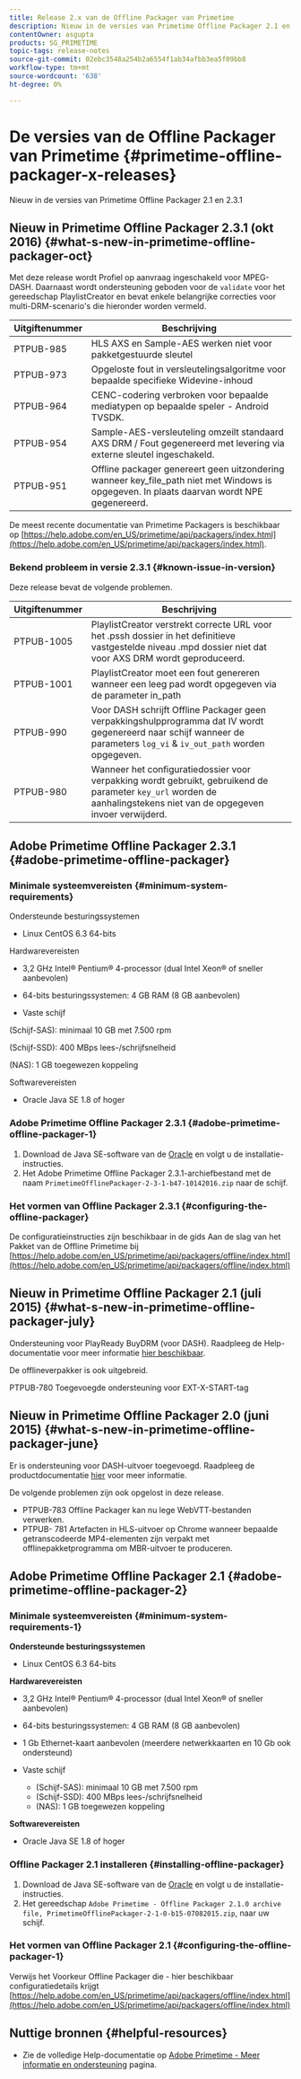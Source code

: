 ```yaml
---
title: Release 2.x van de Offline Packager van Primetime
description: Nieuw in de versies van Primetime Offline Packager 2.1 en 2.3.1
contentOwner: asgupta
products: SG_PRIMETIME
topic-tags: release-notes
source-git-commit: 02ebc3548a254b2a6554f1ab34afbb3ea5f09bb8
workflow-type: tm+mt
source-wordcount: '638'
ht-degree: 0%

---
```


# De versies van de Offline Packager van Primetime {#primetime-offline-packager-x-releases}

Nieuw in de versies van Primetime Offline Packager 2.1 en 2.3.1

## Nieuw in Primetime Offline Packager 2.3.1 (okt 2016)  {#what-s-new-in-primetime-offline-packager-oct}

Met deze release wordt Profiel op aanvraag ingeschakeld voor MPEG-DASH. Daarnaast wordt ondersteuning geboden voor de `validate` voor het gereedschap PlaylistCreator en bevat enkele belangrijke correcties voor multi-DRM-scenario&#39;s die hieronder worden vermeld.

| **Uitgiftenummer** | **Beschrijving** |
|---|---|
| PTPUB-985 | HLS AXS en Sample-AES werken niet voor pakketgestuurde sleutel |
| PTPUB-973 | Opgeloste fout in versleutelingsalgoritme voor bepaalde specifieke Widevine-inhoud |
| PTPUB-964 | CENC-codering verbroken voor bepaalde mediatypen op bepaalde speler - Android TVSDK. |
| PTPUB-954 | Sample-AES-versleuteling omzeilt standaard AXS DRM / Fout gegenereerd met levering via externe sleutel ingeschakeld. |
| PTPUB-951 | Offline packager genereert geen uitzondering wanneer key_file_path niet met Windows is opgegeven. In plaats daarvan wordt NPE gegenereerd. |

De meest recente documentatie van Primetime Packagers is beschikbaar op [https://help.adobe.com/en_US/primetime/api/packagers/index.html](https://help.adobe.com/en_US/primetime/api/packagers/index.html).

### Bekend probleem in versie 2.3.1 {#known-issue-in-version}

Deze release bevat de volgende problemen.

| **Uitgiftenummer** | **Beschrijving** |
|---|---|
| PTPUB-1005 | PlaylistCreator verstrekt correcte URL voor het .pssh dossier in het definitieve vastgestelde niveau .mpd dossier niet dat voor AXS DRM wordt geproduceerd. |
| PTPUB-1001 | PlaylistCreator moet een fout genereren wanneer een leeg pad wordt opgegeven via de parameter in_path |
| PTPUB-990 | Voor DASH schrijft Offline Packager geen verpakkingshulpprogramma dat IV wordt gegenereerd naar schijf wanneer de parameters `log_vi` &amp; `iv_out_path` worden opgegeven. |
| PTPUB-980 | Wanneer het configuratiedossier voor verpakking wordt gebruikt, gebruikend de parameter `key_url` worden de aanhalingstekens niet van de opgegeven invoer verwijderd. |

## Adobe Primetime Offline Packager 2.3.1 {#adobe-primetime-offline-packager}

### Minimale systeemvereisten {#minimum-system-requirements}

Ondersteunde besturingssystemen

* Linux CentOS 6.3 64-bits

Hardwarevereisten

* 3,2 GHz Intel® Pentium® 4-processor (dual Intel Xeon® of sneller aanbevolen)

* 64-bits besturingssystemen: 4 GB RAM (8 GB aanbevolen)

* Vaste schijf

(Schijf-SAS): minimaal 10 GB met 7.500 rpm

(Schijf-SSD): 400 MBps lees-/schrijfsnelheid

(NAS): 1 GB toegewezen koppeling

Softwarevereisten

* Oracle Java SE 1.8 of hoger

### Adobe Primetime Offline Packager 2.3.1 {#adobe-primetime-offline-packager-1}

1. Download de Java SE-software van de [Oracle](https://www.oracle.com/technetwork/java/javase/downloads/index.html) en volgt u de installatie-instructies.
1. Het Adobe Primetime Offline Packager 2.3.1-archiefbestand met de naam `PrimetimeOfflinePackager-2-3-1-b47-10142016.zip` naar de schijf.

### Het vormen van Offline Packager 2.3.1 {#configuring-the-offline-packager}

De configuratieinstructies zijn beschikbaar in de gids Aan de slag van het Pakket van de Offline Primetime bij [https://help.adobe.com/en_US/primetime/api/packagers/offline/index.html](https://help.adobe.com/en_US/primetime/api/packagers/offline/index.html)

## Nieuw in Primetime Offline Packager 2.1 (juli 2015) {#what-s-new-in-primetime-offline-packager-july}

Ondersteuning voor PlayReady BuyDRM (voor DASH). Raadpleeg de Help-documentatie voor meer informatie [hier beschikbaar](https://help.adobe.com/en_US/primetime/api/packagers/offline/index.html).

De offlineverpakker is ook uitgebreid.

PTPUB-780 Toegevoegde ondersteuning voor EXT-X-START-tag

## Nieuw in Primetime Offline Packager 2.0 (juni 2015) {#what-s-new-in-primetime-offline-packager-june}

Er is ondersteuning voor DASH-uitvoer toegevoegd. Raadpleeg de productdocumentatie [hier](https://help.adobe.com/en_US/primetime/api/packagers/offline/index.html) voor meer informatie.

De volgende problemen zijn ook opgelost in deze release.

* PTPUB-783 Offline Packager kan nu lege WebVTT-bestanden verwerken.
* PTPUB- 781 Artefacten in HLS-uitvoer op Chrome wanneer bepaalde getranscodeerde MP4-elementen zijn verpakt met offlinepakketprogramma om MBR-uitvoer te produceren.

## Adobe Primetime Offline Packager 2.1 {#adobe-primetime-offline-packager-2}

### Minimale systeemvereisten {#minimum-system-requirements-1}

**Ondersteunde besturingssystemen**

* Linux CentOS 6.3 64-bits

**Hardwarevereisten**

* 3,2 GHz Intel® Pentium® 4-processor (dual Intel Xeon® of sneller aanbevolen)

* 64-bits besturingssystemen: 4 GB RAM (8 GB aanbevolen)

* 1 Gb Ethernet-kaart aanbevolen (meerdere netwerkkaarten en 10 Gb ook ondersteund)

* Vaste schijf

   * (Schijf-SAS): minimaal 10 GB met 7.500 rpm
   * (Schijf-SSD): 400 MBps lees-/schrijfsnelheid
   * (NAS): 1 GB toegewezen koppeling

**Softwarevereisten**

* Oracle Java SE 1.8 of hoger

### Offline Packager 2.1 installeren {#installing-offline-packager}

1. Download de Java SE-software van de [Oracle](https://www.oracle.com/technetwork/java/javase/downloads/index.html) en volgt u de installatie-instructies.
1. Het gereedschap `Adobe Primetime - Offline Packager 2.1.0 archive file, PrimetimeOfflinePackager-2-1-0-b15-07082015.zip`, naar uw schijf.

### Het vormen van Offline Packager 2.1 {#configuring-the-offline-packager-1}

Verwijs het Voorkeur Offline Packager die - hier beschikbaar configuratiedetails krijgt [https://help.adobe.com/en_US/primetime/api/packagers/offline/index.html](https://help.adobe.com/en_US/primetime/api/packagers/offline/index.html)

## Nuttige bronnen {#helpful-resources}

* Zie de volledige Help-documentatie op [Adobe Primetime - Meer informatie en ondersteuning](https://helpx.adobe.com/support/primetime.html) pagina.
